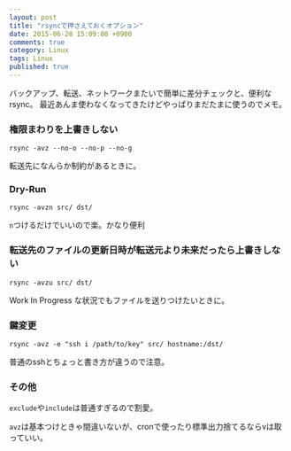 ```yaml
---
layout: post
title: "rsyncで押さえておくオプション"
date: 2015-06-28 15:09:08 +0900 
comments: true
category: Linux
tags: Linux
published: true
---
```


バックアップ、転送、ネットワークまたいで簡単に差分チェックと、便利なrsync。
最近あんま使わなくなってきたけどやっぱりまだたまに使うのでメモ。

### 権限まわりを上書きしない

```
rsync -avz --no-o --no-p --no-g
```

転送先になんらか制約があるときに。

### Dry-Run

```
rsync -avzn src/ dst/
```

`n`つけるだけでいいので楽。かなり便利

### 転送先のファイルの更新日時が転送元より未来だったら上書きしない

```
rsync -avzu src/ dst/
```

Work In Progress な状況でもファイルを送りつけたいときに。

### 鍵変更

```
rsync -avz -e "ssh i /path/to/key" src/ hostname:/dst/
```

普通のsshとちょっと書き方が違うので注意。

### その他

`exclude`や`include`は普通すぎるので割愛。

`avz`は基本つけときゃ間違いないが、cronで使ったり標準出力捨てるならvは取っていい。
